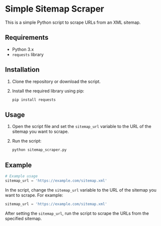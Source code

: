 # Simple Sitemap Scraper

This is a simple Python script to scrape URLs from an XML sitemap.

## Requirements

- Python 3.x
- `requests` library

## Installation

1. Clone the repository or download the script.
2. Install the required library using pip:

   ```bash
   pip install requests
   ```

## Usage

1. Open the script file and set the `sitemap_url` variable to the URL of the sitemap you want to scrape.
2. Run the script:

   ```bash
   python sitemap_scraper.py
   ```

## Example

```python
# Example usage
sitemap_url = 'https://example.com/sitemap.xml'
```

In the script, change the `sitemap_url` variable to the URL of the sitemap you want to scrape. For example:

```python
sitemap_url = 'https://example.com/sitemap.xml'
```

After setting the `sitemap_url`, run the script to scrape the URLs from the specified sitemap.
